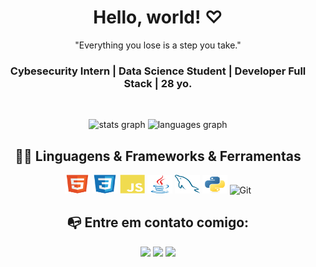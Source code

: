 <div align="center">

<h1 align="center">Hello, world! ♡ </h1>
<p>"Everything you lose is a step you take."</p>
<h3 align="center"> Cybesecurity Intern | Data Science Student | Developer Full Stack | 28 yo. </h3>
<br>

  <img src="https://github-readme-stats.vercel.app/api?username=nataliarodrxgues&hide_title=false&hide_rank=false&show_icons=true&include_all_commits=false&count_private=false&disable_animations=false&theme=tokyonight&locale=en&hide_border=false&order=1" height="150" alt="stats graph"  /> <img src="https://github-readme-stats.vercel.app/api/top-langs?username=nataliarodrxgues&locale=en&hide_title=false&layout=compact&card_width=320&langs_count=5&theme=tokyonight&hide_border=true&order=2" height="150" alt="languages graph"  />



  <h2> 👩‍💻 Linguagens & Frameworks & Ferramentas </h2>
  <img alt="HTML" height="30" width="40" title="HTML5" src="https://raw.githubusercontent.com/devicons/devicon/master/icons/html5/html5-original.svg" />
  <img alt="CSS" height="30" width="40" title="CSS3" src="https://raw.githubusercontent.com/devicons/devicon/master/icons/css3/css3-original.svg" />
  <img alt="JavaScript" height="30" width="40" title="JavaScript" src="https://raw.githubusercontent.com/devicons/devicon/master/icons/javascript/javascript-plain.svg" />
  <img alt="Java" height="30" width="40" title="Java" src="https://raw.githubusercontent.com/devicons/devicon/master/icons/java/java-original.svg" />
  <img alt="Mysql" height="30" width="40" title="MySql" src="https://raw.githubusercontent.com/devicons/devicon/master/icons/mysql/mysql-original.svg" />
  <img alt="Python" height="30" width="40" src="https://raw.githubusercontent.com/devicons/devicon/master/icons/python/python-original.svg" />
  <img alt="Git" height="30" width="40" title="Git" src="https://cdn.jsdelivr.net/gh/devicons/devicon/icons/git/git-original.svg" />
                                                                                                                         
<h2> 📭 Entre em contato comigo: </h2>
<a href="https://www.linkedin.com/in/nataliarodrxgues" target="_blank"><img src="https://img.shields.io/badge/-LinkedIn-%230077B5?style=for-the-badge&logo=linkedin&logoColor=white" target="_blank"></a> 
<a href="https://instagram.com/nataliarodrxgues" target="_blank"><img src="https://img.shields.io/badge/-Instagram-%23E4405F?style=for-the-badge&logo=instagram&logoColor=white" target="_blank"></a>
  <a href="https://api.whatsapp.com/send?phone=5511983237242" target="_blank"><img src="https://img.shields.io/badge/WhatsApp-25D366?style=for-the-badge&logo=whatsapp&logoColor=white" target="_blank"></a>
</div>
